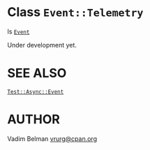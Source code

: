 Class `Event::Telemetry`
========================

Is [`Event`](https://github.com/vrurg/raku-Test-Async/blob/v0.1.902/docs/md/Test/Async/Event.md)

Under development yet.

SEE ALSO
========

[`Test::Async::Event`](https://github.com/vrurg/raku-Test-Async/blob/v0.1.902/docs/md/Test/Async/Event.md)

AUTHOR
======

Vadim Belman <vrurg@cpan.org>


